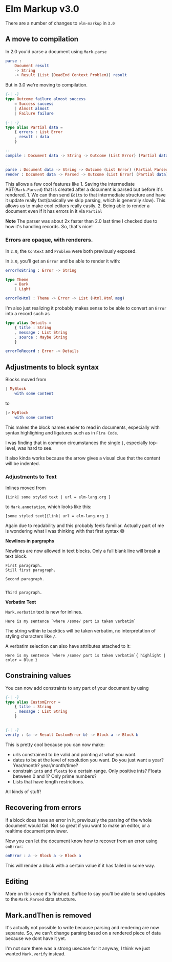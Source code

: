 # Elm Markup v3.0

There are a number of changes to `elm-markup` in `3.0`


## A move to compilation


In 2.0 you'd parse a document using `Mark.parse`

```elm
parse :
    Document result
    -> String
    -> Result (List (DeadEnd Context Problem)) result
```

But in 3.0 we're moving to compilation.


``` elm
{-| -}
type Outcome failure almost success
    = Success success
    | Almost almost
    | Failure failure

{-| -}
type alias Partial data =
    { errors : List Error
    , result : data
    }

-- 
compile : Document data -> String -> Outcome (List Error) (Partial data) data

--
parse : Document data -> String -> Outcome (List Error) (Partial Parsed) Parsed
render : Document data -> Parsed -> Outcome (List Error) (Partial data) data
```


This allows a few cool features like
    1. Saving the intermediate AST(`Mark.Parsed`) that is created after a document is parsed but before it's rendered.
       1. We can then send `Edit`s to that intermediate structure and have it update really fast(basically we skip parsing, which is generally slow).  This allows us to make cool editors really easily.
    2. Being able to render a document even if it has errors in it via `Partial`

**Note** The parser was about 2x faster than 2.0 last time I checked due to how it's handling records.  So, that's nice!

### Errors are opaque, with renderers.

In `2.0`, the `Context` and `Problem` were both previously exposed.

In `3.0`, you'll get an `Error` and be able to render it with:

```elm
errorToString : Error -> String

type Theme
    = Dark
    | Light

errorToHtml : Theme -> Error -> List (Html.Html msg)
```

I'm also just realizing it probably makes sense to be able to convert an `Error` into a record such as 

```elm
type alias Details = 
    { title : String
    , message : List String
    , source : Maybe String
    }

errorToRecord : Error -> Details
```


## Adjustments to block syntax


Blocks moved from 

```elm
| MyBlock
    with some content

```
 to
```elm
|> MyBlock
    with some content

```

This makes the block names easier to read in documents, especially with syntax highlighing and ligatures such as in `Fira Code`.

I was finding that in common circumstances the single `|`, especially top-level, was hard to see.

It also kinda works because the arrow gives a visual clue that the content will be indented.


### Adjustments to Text

Inlines moved from 

```
{Link| some styled text | url = elm-lang.org }

```

to `Mark.annotation`, which looks like this:

```
[some styled text]{link| url = elm-lang.org }
```

Again due to readability and this probably feels familiar.  Actually part of me is wondering what I was thinking with that first syntax :sweat_smile:

**Newlines in pargraphs**

Newlines are now allowed in text blocks.  Only a full blank line will break a text block.

```
First paragraph.
Still first paragraph.

Second paragraph.


Third paragraph.
```

**Verbatim Text**

`Mark.verbatim` text is new for inlines.

```
Here is my sentence `where /some/ part is taken verbatim`
```

The string within te backtics will be taken verbatim, no interpretation of styling characters like `/`.

A verbatim selection can also have attributes attached to it:


```
Here is my sentence `where /some/ part is taken verbatim`{ highlight | color = Blue }
```


## Constraining values

You can now add constraints to any part of your document by using 
```elm
{-| -}
type alias CustomError =
    { title : String
    , message : List String
    }


{-| -}
verify : (a -> Result CustomError b) -> Block a -> Block b
```

This is pretty cool because you can now make:
- urls constrained to be valid and pointing at what you want.
- dates to be at the level of resolution you want.  Do you just want a year?  Year/month?  year/month/time?
- constrain `int`s and `float`s to a certain range.  Only positive ints?  Floats between 0 and 1?  Only prime numbers?
- Lists that have length restrictions.

All kinds of stuff!


## Recovering from errors

If a block does have an error in it, previously the parsing of the whole document would fail.  Not so great if you want to make an editor, or a realtime document previewer.

Now you can let the document know how to recover from an error using `onError`:

```elm
onError : a -> Block a -> Block a
```

This will render a block with a certain value if it has failed in some way.


## Editing

More on this once it's finished.  Suffice to say you'll be able to send updates to the `Mark.Parsed` data structure.

## Mark.andThen is removed

It's actually not possible to write because parsing and rendering are now separate.  So, we can't change parsing based on a rendered piece of data because we dont have it yet.

I'm not sure there was a strong usecase for it anyway, I think we just wanted `Mark.verify` instead.